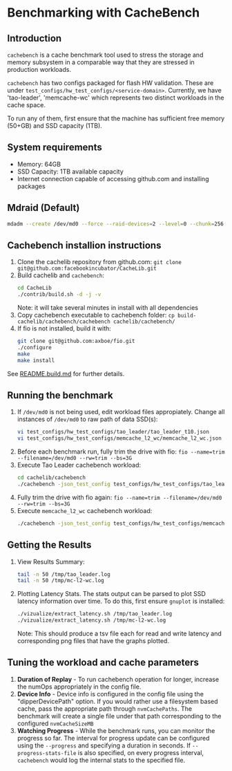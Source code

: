 # Benchmarking with CacheBench

## Introduction

`cachebench` is a cache benchmark tool used to stress the storage and
memory subsystem in a comparable way that they are stressed
in production workloads.

`cachebench` has two configs packaged for flash HW validation.
These are under `test_configs/hw_test_configs/<service-domain>`.
Currently, we have 'tao-leader', 'memcache-wc' which represents two
distinct workloads in the cache space.

To run any of them, first ensure that the machine has
sufficient free memory (50+GB) and SSD capacity (1TB).

## System requirements

* Memory: 64GB
* SSD Capacity: 1TB available capacity
* Internet connection capable of accessing github.com and installing packages

## Mdraid (Default)

```sh
mdadm --create /dev/md0 --force --raid-devices=2 --level=0 --chunk=256 /dev/nvme1n1 /dev/nvme2n1
```

## Cachebench installion instructions

1. Clone the cachelib repository from github.com:
   `git clone git@github.com:facebookincubator/CacheLib.git`
2. Build cachelib and `cachebench`:
    ```sh
    cd CacheLib
   ./contrib/build.sh -d -j -v
   ```
    Note: it will take several minutes in install with all dependencies
3. Copy cachebench executable to cachebench folder:
    `cp build-cachelib/cachebench/cachebench cachelib/cachebench/`
4. If fio is not installed, build it with:
    ```sh
    git clone git@github.com:axboe/fio.git
    ./configure
    make
    make install
    ```

See [README.build.md](README.build.md) for further details.

## Running the benchmark

1. If `/dev/md0` is not being used, edit workload files appropiately.
   Change all instances of `/dev/md0` to raw path of data SSD(s):
    ```sh
    vi test_configs/hw_test_configs/tao_leader/tao_leader_t10.json
    vi test_configs/hw_test_configs/memcache_l2_wc/memcache_l2_wc.json
    ```
2. Before each benchmark run, fully trim the drive with fio:
   `fio --name=trim --filename=/dev/md0 --rw=trim --bs=3G`
3. Execute Tao Leader cachebench workload:
    ```sh
    cd cachelib/cachebench
    ./cachebench -json_test_config test_configs/hw_test_configs/tao_leader/tao_leader_t10.json --progress_stats_file=/tmp/tao_leader.log
    ```
4. Fully trim the drive with fio again:
   `fio --name=trim --filename=/dev/md0 --rw=trim --bs=3G`
5. Execute `memcache_l2_wc` cachebench workload:
    ```sh
    ./cachebench -json_test_config test_configs/hw_test_configs/memcache_l2_wc/memcache_l2_wc.json —progress_stats_file=/tmp/mc-l2-wc.log
    ```

## Getting the Results

1.  View Results Summary:
    ```sh
    tail -n 50 /tmp/tao_leader.log
    tail -n 50 /tmp/mc-l2-wc.log
    ```
2.  Plotting Latency Stats. The stats output can be parsed
    to plot SSD latency information over time. To do this,
    first ensure `gnuplot` is installed:
    ```sh
    ./vizualize/extract_latency.sh /tmp/tao_leader.log
    ./vizualize/extract_latency.sh /tmp/mc-l2-wc.log
    ```
    Note: This should produce a tsv file each for read and write latency and
    corresponding png files that have the graphs plotted.


## Tuning the workload and cache parameters

1. **Duration of Replay** - To run cachebench operation for longer,
   increase the numOps appropriately in the config file.
2. **Device Info** - Device info is configured in the config file
   using the "dipperDevicePath" option.  If you would rather use a
   filesystem based cache, pass the appropriate path through
   `nvmCachePaths`.  The benchmark will create a single file
   under that path corresponding to the configured `nvmCacheSizeMB`
3. **Watching Progress** -  While the benchmark runs, you can monitor the
   progress so far. The interval for progress update can be configured
   using the `--progress` and specifying a duration in seconds.
   If `--progress-stats-file` is also specified, on every progress
   interval, `cachebench` would log the internal stats to the specified file.
